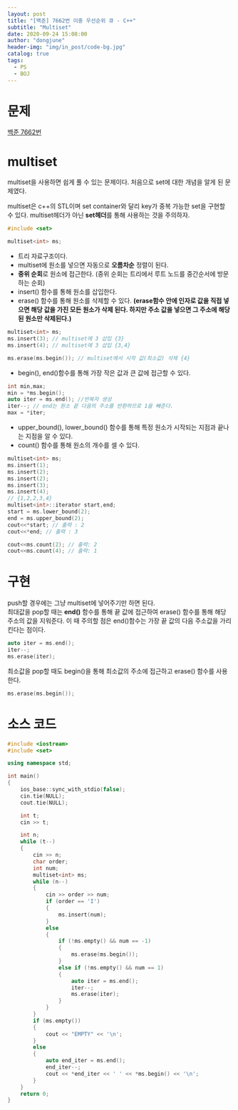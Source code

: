 ```yaml
---
layout: post
title: "[백준] 7662번 이중 우선순위 큐 - C++"
subtitle: "Multiset"
date: 2020-09-24 15:08:00
author: "dongjune"
header-img: "img/in_post/code-bg.jpg"
catalog: true
tags:
  - PS
  - BOJ
---
```


# 문제

[백준 7662번](https://www.acmicpc.net/problem/7662)

# multiset

multiset을 사용하면 쉽게 풀 수 있는 문제이다. 처음으로 set에 대한 개념을 알게 된 문제였다.

multiset은 c++의 STL이며 set container와 달리 key가 중복 가능한 set을 구현할 수 있다. multiset헤더가 아닌 **set헤더**를 통해 사용하는 것을 주의하자.

```c++
#include <set>

multiset<int> ms;
```

- 트리 자료구조이다.
- multiset에 원소를 넣으면 자동으로 **오름차순** 정렬이 된다.
- **중위 순회**로 원소에 접근한다. (중위 순회는 트리에서 루트 노드를 중간순서에 방문하는 순회)
- insert() 함수를 통해 원소를 삽입한다.
- erase() 함수를 통해 원소를 삭제할 수 있다. **(erase함수 안에 인자로 값을 직접 넣으면 해당 값을 가진 모든 원소가 삭제 된다. 하지만 주소 값을 넣으면 그 주소에 해당 된 원소만 삭제된다.)**

```c++
multiset<int> ms;
ms.insert(3); // multiset에 3 삽입 {3}
ms.insert(4); // multiset에 3 삽입 {3,4}

ms.erase(ms.begin()); // multiset에서 시작 값(최소값) 삭제 {4}
```

- begin(), end()함수를 통해 가장 작은 값과 큰 값에 접근할 수 있다.

```c++
int min,max;
min = *ms.begin();
auto iter = ms.end(); //반복자 생성
iter--; // end는 원소 끝 다음의 주소를 반환하므로 1을 빼준다.
max = *iter;
```

- upper_bound(), lower_bound() 함수를 통해 특정 원소가 시작되는 지점과 끝나는 지점을 알 수 있다.
- count() 함수를 통해 원소의 개수를 셀 수 있다.

```c++
multiset<int> ms;
ms.insert(1);
ms.insert(2);
ms.insert(2);
ms.insert(3);
ms.insert(4);
// {1,2,2,3,4}
multiset<int>::iterator start,end;
start = ms.lower_bound(2);
end = ms.upper_bound(2);
cout<<*start; // 출력 : 2
cout<<*end; // 출력 : 3

cout<<ms.count(2); // 출력: 2
cout<<ms.count(4); // 출력: 1
```

# 구현

push할 경우에는 그냥 multiset에 넣어주기만 하면 된다.  
최대값을 pop할 때는 **end()** 함수를 통해 끝 값에 접근하여 erase() 함수를 통해 해당 주소의 값을 지워준다. 이 때 주의할 점은 end()함수는 가장 끝 값의 다음 주소값을 가리킨다는 점이다.

```c++
auto iter = ms.end();
iter--;
ms.erase(iter);
```

최소값을 pop할 때도 begin()을 통해 최소값의 주소에 접근하고 erase() 함수를 사용한다.

```c++
ms.erase(ms.begin());
```

# 소스 코드

```c++
#include <iostream>
#include <set>

using namespace std;

int main()
{
    ios_base::sync_with_stdio(false);
    cin.tie(NULL);
    cout.tie(NULL);

    int t;
    cin >> t;

    int n;
    while (t--)
    {
        cin >> n;
        char order;
        int num;
        multiset<int> ms;
        while (n--)
        {
            cin >> order >> num;
            if (order == 'I')
            {
                ms.insert(num);
            }
            else
            {
                if (!ms.empty() && num == -1)
                {
                    ms.erase(ms.begin());
                }
                else if (!ms.empty() && num == 1)
                {
                    auto iter = ms.end();
                    iter--;
                    ms.erase(iter);
                }
            }
        }
        if (ms.empty())
        {
            cout << "EMPTY" << '\n';
        }
        else
        {
            auto end_iter = ms.end();
            end_iter--;
            cout << *end_iter << ' ' << *ms.begin() << '\n';
        }
    }
    return 0;
}
```
